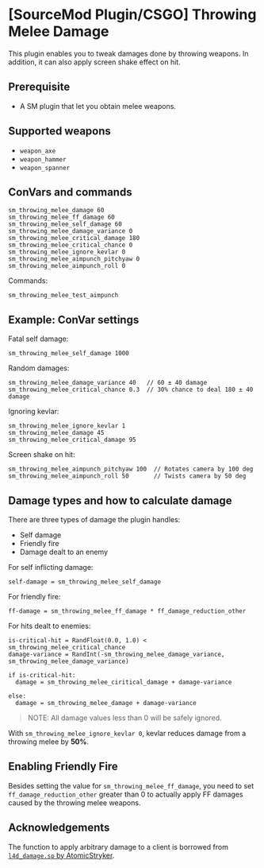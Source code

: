 
# [SourceMod Plugin/CSGO] Throwing Melee Damage

This plugin enables you to tweak damages done by throwing weapons. In addition, it can also apply screen shake effect on hit.


## Prerequisite

- A SM plugin that let you obtain melee weapons.


## Supported weapons

- `weapon_axe`
- `weapon_hammer`
- `weapon_spanner`


## ConVars and commands

```
sm_throwing_melee_damage 60
sm_throwing_melee_ff_damage 60
sm_throwing_melee_self_damage 60
sm_throwing_melee_damage_variance 0
sm_throwing_melee_critical_damage 180
sm_throwing_melee_critical_chance 0
sm_throwing_melee_ignore_kevlar 0
sm_throwing_melee_aimpunch_pitchyaw 0
sm_throwing_melee_aimpunch_roll 0
```

Commands:

```
sm_throwing_melee_test_aimpunch
```


## Example: ConVar settings

Fatal self damage:

```
sm_throwing_melee_self_damage 1000
```

Random damages:

```
sm_throwing_melee_damage_variance 40   // 60 ± 40 damage
sm_throwing_melee_critical_chance 0.3  // 30% chance to deal 180 ± 40 damage
```

Ignoring kevlar:

```
sm_throwing_melee_ignore_kevlar 1
sm_throwing_melee_damage 45
sm_throwing_melee_critical_damage 95
```

Screen shake on hit:

```
sm_throwing_melee_aimpunch_pitchyaw 100  // Rotates camera by 100 deg
sm_throwing_melee_aimpunch_roll 50       // Twists camera by 50 deg
```


## Damage types and how to calculate damage

There are three types of damage the plugin handles:

- Self damage
- Friendly fire
- Damage dealt to an enemy

For self inflicting damage:

```
self-damage = sm_throwing_melee_self_damage
```

For friendly fire:

```
ff-damage = sm_throwing_melee_ff_damage * ff_damage_reduction_other
```

For hits dealt to enemies:

```
is-critical-hit = RandFloat(0.0, 1.0) < sm_throwing_melee_critical_chance
damage-variance = RandInt(-sm_throwing_melee_damage_variance, sm_throwing_melee_damage_variance)

if is-critical-hit:
  damage = sm_throwing_melee_ciritical_damage + damage-variance

else:
  damage = sm_throwing_melee_damage + damage-variance
```

> NOTE: All damage values less than 0 will be safely ignored.

With `sm_throwing_melee_ignore_kevlar 0`, kevlar reduces damage from a throwing melee by **50%**.


## Enabling Friendly Fire

Besides setting the value for `sm_throwing_melee_ff_damage`, you need to set `ff_damage_reduction_other` greater than 0 to actually apply FF damages caused by the throwing melee weapons.


## Acknowledgements

The function to apply arbitrary damage to a client is borrowed from [`l4d_damage.sp` by AtomicStryker](https://forums.alliedmods.net/showthread.php?t=116668).
